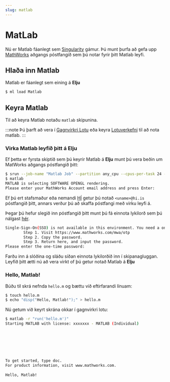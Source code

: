 ```yaml
---
slug: matlab
---
```


# MatLab
Nú er Matlab fáanlegt sem [Singularity](singularity) gámur.
Þú munt þurfa að gefa upp [MathWorks](https://Mathworks.com) aðgangs póstfangið sem þú notar fyrir þitt Matlab leyfi.

## Hlaða inn Matlab
Matlab er fáanlegt sem eining á **Elju**

```bash
$ ml load Matlab
```

## Keyra Matlab
Til að keyra Matlab notaðu `matlab` skipunina.

:::note
Þú þarft að vera í [Gagnvirkri Lotu](../elja/interactive_session) eða keyra [Lotuverkefni](../elja/submit_jobs) til að nota matlab.
:::

### Virka Matlab leyfið þitt á Elju

Ef þetta er fyrsta skiptið sem þú keyrir Matlab á **Elju** munt þú vera beðin um MatWorks aðgangs póstfangið þitt:

```bash
$ srun --job-name "Matlab Job" --partition any_cpu --cpus-per-task 24 --mem-per-cpu 3900 --time 02:00:00 --pty bash
$ matlab 
MATLAB is selecting SOFTWARE OPENGL rendering.
Please enter your MathWorks Account email address and press Enter:
```

Ef þú ert stafsmaður eða nemandi [HÍ](https://hi.is) getur þú notað `<uname>@hi.is` póstfangið þitt, annars verður þú að skaffa póstfangi með virku leyfi á.

Þegar þú hefur slegið inn póstfangið þitt munt þú fá einnota lykilorð sem þú nálgast [hér](https://www.mathworks.com/mwa/otp).

```bash
Single-Sign-On(SSO) is not available in this environment. You need a one-time password to sign in to MATLAB.
        Step 1. Visit https://www.mathworks.com/mwa/otp
        Step 2. Copy the password.
        Step 3. Return here, and input the password.
Please enter the one-time password:
```

Farðu inn á slóðina og sláðu síðan einnota lykilorðið inn í skipanagluggan.
Leyfið þitt ætti nú að vera virkt of þú getur notað Matlab á **Elju**

### Hello, Matlab!
Búðu til skrá nefnda `hello.m` og bættu við eftirfarandi línuam:

```bash
$ touch hello.m
$ echo "disp("Hello, Matlab!");" > hello.m
```

Nú getum við keyrt skrána okkar í gagnvirkri lotu: 

```bash
$ matlab -r "run('hello.m')"
Starting MATLAB with license: xxxxxxx - MATLAB (Individual)

                                                                                                          < M A T L A B (R) >
                                                                                                Copyright 1984-2023 The MathWorks, Inc.
                                                                                           R2023a Update 3 (9.14.0.2286388) 64-bit (glnxa64)
                                                                                                              May 25, 2023

 
To get started, type doc.
For product information, visit www.mathworks.com.
 
Hello, Matlab!
```